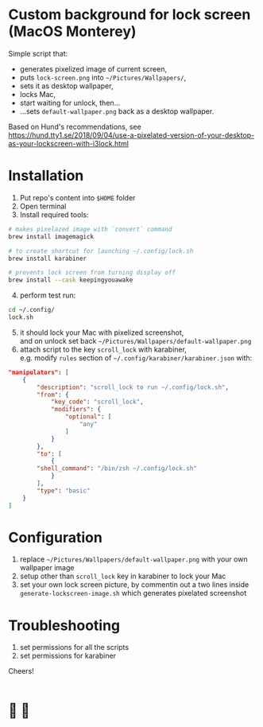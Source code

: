 # Custom background for lock screen (MacOS Monterey)

Simple script that:
- generates pixelized image of current screen,
- puts `lock-screen.png` into `~/Pictures/Wallpapers/`,
- sets it as desktop wallpaper,
- locks Mac,
- start waiting for unlock, then...
- ...sets `default-wallpaper.png` back as a desktop wallpaper.

Based on Hund's recommendations, see https://hund.tty1.se/2018/09/04/use-a-pixelated-version-of-your-desktop-as-your-lockscreen-with-i3lock.html

# Installation
1. Put repo's content into `$HOME` folder
2. Open terminal
3. Install required tools:
```bash
# makes pixelazed image with `convert` command
brew install imagemagick

# to create shortcut for launching ~/.config/lock.sh
brew install karabiner

# prevents lock screen from turning display off
brew install --cask keepingyouawake
```
4. perform test run:
```bash
cd ~/.config/
lock.sh
```
5. it should lock your Mac with pixelized screenshot,  
and on unlock set back `~/Pictures/Wallpapers/default-wallpaper.png`
6. attach script to the key `scroll_lock` with karabiner,  
e.g. modify `rules` section of `~/.config/karabiner/karabiner.json` with:
```json
"manipulators": [
    {
        "description": "scroll_lock to run ~/.config/lock.sh",
        "from": {
            "key_code": "scroll_lock",
            "modifiers": {
                "optional": [
                    "any"
                ]
            }
        },
        "to": [
            {
		"shell_command": "/bin/zsh ~/.config/lock.sh"
            }
        ],
        "type": "basic"
    }
]
```

# Configuration
1. replace `~/Pictures/Wallpapers/default-wallpaper.png` with your own wallpaper image
2. setup other than `scroll_lock` key in karabiner to lock your Mac
3. set your own lock screen picture, by commentin out a two lines inside `generate-lockscreen-image.sh` which generates pixelated screenshot

# Troubleshooting
1. set permissions for all the scripts
2. set permissions for karabiner

Cheers! 

<summary><h1 style="display: inline-block;"> 🍻 💝 </h1></summary>
  





